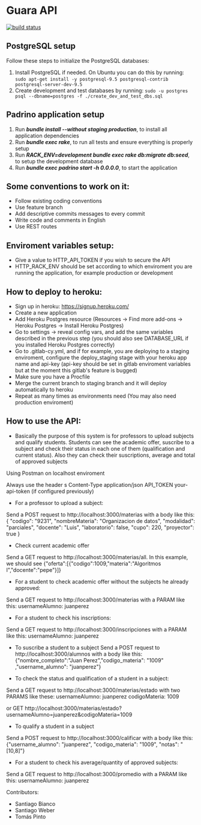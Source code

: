 Guara API
=======================

[![build status](https://gitlab.com/fiuba-memo2/tp2/invernalia-api/badges/master/build.svg)](https://gitlab.com/fiuba-memo2/tp2/invernalia-api/commits/master)

## PostgreSQL setup

Follow these steps to initialize the PostgreSQL databases:

1. Install PostgreSQL if needed. On Ubuntu you can do this by running:
`sudo apt-get install -y postgresql-9.5 postgresql-contrib postgresql-server-dev-9.5`
1. Create development and test databases by running:
`sudo -u postgres psql --dbname=postgres -f ./create_dev_and_test_dbs.sql`

## Padrino application setup

1. Run **_bundle install --without staging production_**, to install all application dependencies
1. Run **_bundle exec rake_**, to run all tests and ensure everything is properly setup
1. Run **_RACK_ENV=development bundle exec rake db:migrate db:seed_**, to setup the development database
1. Run **_bundle exec padrino start -h 0.0.0.0_**, to start the application

## Some conventions to work on it:

* Follow existing coding conventions
* Use feature branch
* Add descriptive commits messages to every commit
* Write code and comments in English
* Use REST routes

## Enviroment variables setup:

* Give a value to HTTP_API_TOKEN if you wish to secure the API
* HTTP_RACK_ENV should be set according to which enviroment you are running the application, for example production or development

## How to deploy to heroku:
* Sign up in heroku: https://signup.heroku.com/
* Create a new application
* Add Heroku Postgres resource (Resources -> Find more add-ons -> Heroku Postgres -> Install Heroku Postgres)
* Go to settings -> reveal config vars, and add the same variables described in the previous step (you should also see DATABASE_URL if you installed Heroku Postgres correctly)
* Go to .gitlab-cy.yml, and if for example, you are deploying to a staging enviroment, configure the deploy_staging stage with your heroku app name and api-key (api-key should be set in gitlab enviroment variables but at the moment this gitlab's feature is bugged)
* Make sure you have a Procfile
* Merge the current branch to staging branch and it will deploy automatically to heroku 
* Repeat as many times as environments need (You may also need production enviroment)

## How to use the API:
* Basically the purpose of this system is for professors to upload subjects and qualify students. Students can see the academic offer, suscribe to a subject and check their status in each one of them (qualification and current status). Also they can check their suscriptions, average and total of approved subjects

Using Postman on localhost enviroment

Always use the header s
Content-Type application/json
API_TOKEN your-api-token (if configured previously)

* For a professor to upload a subject: 

Send a POST request to http://localhost:3000/materias with a body like this:
{ "codigo": "9231", "nombreMateria": "Organizacion de datos", "modalidad": "parciales", "docente": "Luis", "laboratorio": false, "cupo": 220, "proyector": true }

* Check current academic offer 

Send a GET request to http://localhost:3000/materias/all. In this example, we should see
{"oferta":[{"codigo":1009,"materia":"Algoritmos I","docente":"pepe"}]}

* For a student to check academic offer without the subjects he already approved:

Send a GET request to http://localhost:3000/materias with a PARAM like this:
usernameAlumno: juanperez

* For a student to check his inscriptions:

Send a GET request to http://localhost:3000/inscripciones with a PARAM like this:
usernameAlumno: juanperez


* To suscribe a student to a subject 
Send a POST request to http://localhost:3000/alumnos with a body like this:
{"nombre_completo":"Juan Perez","codigo_materia": "1009" ,"username_alumno": "juanperez"}

* To check the status and qualification of a student in a subject:

Send a GET request to http://localhost:3000/materias/estado with two PARAMS like these:
usernameAlumno: juanperez
codigoMateria: 1009

or GET http://localhost:3000/materias/estado?usernameAlumno=juanperez&codigoMateria=1009

* To qualify a student in a subject

Send a POST request to http://localhost:3000/calificar with a body like this:
{"username_alumno": "juanperez", "codigo_materia": "1009", "notas": "[10,8]"}

* For a student to check his average/quantity of approved subjects:

Send a GET request to http://localhost:3000/promedio with a PARAM like this:
usernameAlumno: juanperez

Contributors:

- Santiago Bianco
- Santiago Weber
- Tomás Pinto
